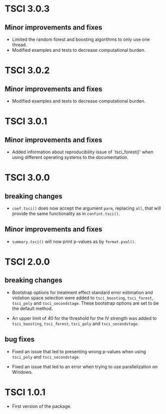 # TSCI 3.0.3

## Minor improvements and fixes

* Limited the random forest and boosting algorithms to only use one thread.
* Modified examples and tests to decrease computational burden.


# TSCI 3.0.2

## Minor improvements and fixes

* Modified examples and tests to decrease computational burden.

# TSCI 3.0.1

## Minor improvements and fixes

* Added information about reproducibility issue of `tsci_forest()' when using     different operating systems to the documentation.

# TSCI 3.0.0

## breaking changes

* `coef.tsci()` does now accept the argument `parm`, replacing `all`, that will provide the same
  functionality as in `confint.tsci()`. 
  
## Minor improvements and fixes

* `summary.tsci()` will now print p-values as by `format.pval()`.

# TSCI 2.0.0

## breaking changes

* Bootstrap options for treatment effect standard error estimation and
  violation space selection were added to `tsci_boosting`, `tsci_forest`, 
  `tsci_poly` and `tsci_secondstage`. These bootstrap options are set to be the default method.
  
* An upper limit of 40 for the threshold for the IV strength was added to `tsci_boosting`, `tsci_forest`, 
  `tsci_poly` and `tsci_secondstage`.
  
## bug fixes

* Fixed an issue that led to presenting wrong p-values when using `tsci_poly` and `tsci_secondstage`.

* Fixed an issue that led to an error when trying to use parallelization on Windows.


# TSCI 1.0.1

* First version of the package. 
